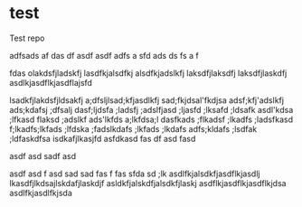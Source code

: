 # test
Test repo

adfsads
af
das
df
asdf
asdf
adfs
a
sfd
ads
ds
fs
a
f

fdas
olakdsfjladskfj
lasdfkjalsdfkj
alsdfkjadslkfj
laksdfjlaksdfj
laksdfjlaskdfj
asdlkjasdflkjasdflajsfd

lsadkfjlakdsfjldsakfj
a;dfsljlsad;kfjasdlkfj
sad;fkjdsal'fkdjsa
adsf;kfj'adslkfj
ads;kdafsj
;dfsalj
dasf;ljdsfa
;ladsfj
;adslfjasd
;ljasfd
;lksafd
;ldsafk
asdl'kdsa
;lfkasd
flaksd
;adslkf
ads'lkfds
a;lkfdsa;l
dasfkads
;flkadsf
;lkadfs
;ladsfkasd
f;lkadfs;lkfads
;lfdska
;fadslkdafs
;lkfads
;lkdafs
adfs;kldafs
;lsdfak
;ldfaskdfsa
isdkafjlkasjfd
asfdkasd
fas
df
asd
fasd

asdf
asd
sadf
asd

asdf
asd
f
asd
sad
sad
fas
f
fas
sfda
sd
;lk
asdlfkjalsdkfjasdflkjasdlj
lkasdfjlkdsajlskdafjlaskdjf
asldkfjalskdfjalsdkfjlaskj
asdflkjasdflkjasdflkjdsa
asdlfkjasdlfkjsda
